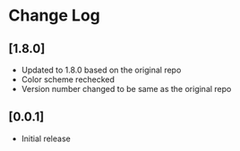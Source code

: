 # Change Log

## [1.8.0]

- Updated to 1.8.0 based on the original repo
- Color scheme rechecked
- Version number changed to be same as the original repo 

## [0.0.1]

- Initial release
